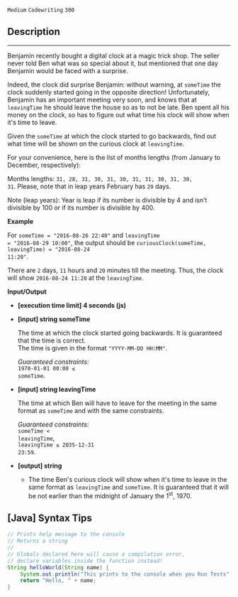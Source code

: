 `Medium`	`Codewriting` 	`300`

## Description

---

Benjamin recently bought a digital clock at a magic trick shop. The seller never told Ben what was so special about it, but mentioned that one day Benjamin would be faced with a surprise.

Indeed, the clock did surprise Benjamin: without warning, at <code>someTime</code> the clock suddenly started going in the opposite direction! Unfortunately, Benjamin has an important meeting very soon, and knows that at <code>leavingTime</code> he should leave the house so as to not be late. Ben spent all his money on the clock, so has to figure out what time his clock will show when it's time to leave.

Given the <code>someTime</code> at which the clock started to go backwards, find out what time will be shown on the curious clock at <code>leavingTime</code>.

For your convenience, here is the list of months lengths (from January to December, respectively):

Months lengths: <code>31, 28, 31, 30, 31, 30, 31, 31, 30, 31, 30, 31</code>.
Please, note that in leap years February has <code>29</code> days.

Note (leap years): Year is leap if its number is divisible by 4 and isn’t divisible by 100 or if its number is divisible by 400.

**Example**

For <code>someTime = "2016-08-26 22:40"</code> and <code>leavingTime = "2016-08-29 10:00"</code>, the output should be
<code>curiousClock(someTime, leavingTime) = "2016-08-24 11:20"</code>.

There are <code>2</code> days, <code>11</code> hours and <code>20</code> minutes till the meeting. Thus, the clock will show <code>2016-08-24 11:20</code> at the <code>leavingTime</code>.

**Input/Output**

- **[execution time limit] 4 seconds (js)**
- **[input] string someTime**

  The time at which the clock started going backwards. It is guaranteed that the time is correct.<br>
  The time is given in the format <code>"YYYY-MM-DD HH:MM"</code>.

  _Guaranteed constraints:_<br>
  <code>1970-01-01 00:00 ≤ someTime</code>.

- **[input] string leavingTime**

  The time at which Ben will have to leave for the meeting in the same format as <code>someTime</code> and with the same constraints.

  _Guaranteed constraints:_<br>
  <code>someTime < leavingTime</code>,<br>
  <code>leavingTime ≤ 2035-12-31 23:59</code>.

* **[output] string**

  - The time Ben's curious clock will show when it's time to leave in the same format as <code>leavingTime</code> and <code>someTime</code>. It is guaranteed that it will be not earlier than the midnight of January the 1<sup>st</sup>, 1970.


## [Java] Syntax Tips

``` java
// Prints help message to the console
// Returns a string
// 
// Globals declared here will cause a compilation error,
// declare variables inside the function instead!
String helloWorld(String name) {
    System.out.println("This prints to the console when you Run Tests");
    return "Hello, " + name;
}
```
